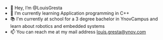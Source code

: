 - 👋 Hey, I’m @LouisGresta
- 🌱 I’m currently learning Application programming in C++ 
- 📚 I'm currently at school for a 3 degree bachelor in YnovCampus and learn about robotics and embedded systems
- 📫 You can reach me at my mail address louis.gresta@ynov.com

<!---
LouisGresta/LouisGresta is a ✨ special ✨ repository because its `README.md` (this file) appears on your GitHub profile.
You can click the Preview link to take a look at your changes.
--->
